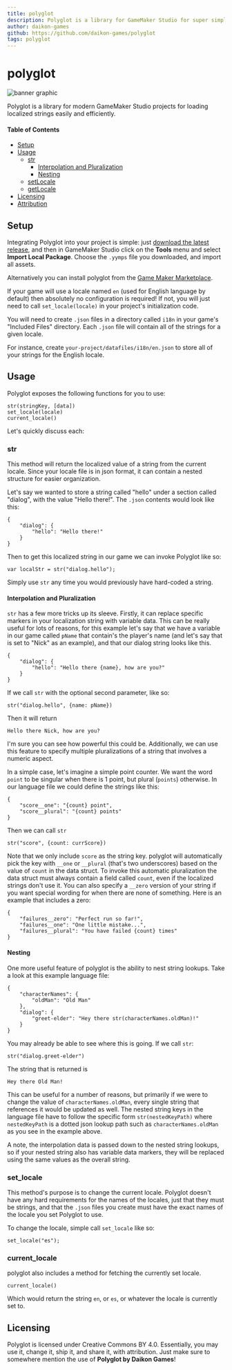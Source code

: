 ```yaml
---
title: polyglot
description: Polyglot is a library for GameMaker Studio for super simple loading of localized strings
author: daikon-games
github: https://github.com/daikon-games/polyglot
tags: polyglot
---
```

# polyglot
![banner graphic](banner.png)

Polyglot is a library for modern GameMaker Studio projects for loading localized strings easily and efficiently.

#### Table of Contents
* [Setup](#setup)
* [Usage](#usage)
    * [str](#str)
        * [Interpolation and Pluralization](#interpolation-and-pluralization)
        * [Nesting](#nesting)
    * [setLocale](#setlocale)
    * [getLocale](#getlocale)
* [Licensing](#licensing)
* [Attribution](#attribution)

## Setup

Integrating Polyglot into your project is simple: just [download the latest release](https://github.com/daikon-games/polyglot/releases), and then in GameMaker Studio click on the **Tools** menu and select **Import Local Package**. Choose the `.yymps` file you downloaded, and import all assets.

Alternatively you can install polyglot from the [Game Maker Marketplace](https://marketplace.yoyogames.com/assets/10472/polyglot).

If your game will use a locale named `en` (used for English language by default) then absolutely no configuration is required! If not, you will just need to call `set_locale(locale)` in your project's initialization code.

You will need to create `.json` files in a directory called `i18n` in your game's "Included Files" directory. Each `.json` file will contain all of the strings for a given locale.

For instance, create `your-project/datafiles/i18n/en.json` to store all of your strings for the English locale.

## Usage

Polyglot exposes the following functions for you to use:

```
str(stringKey, [data])
set_locale(locale)
current_locale()
```

Let's quickly discuss each:

### str

This method will return the localized value of a string from the current locale. Since your locale file is in json format, it can contain a nested structure for easier organization.

Let's say we wanted to store a string called "hello" under a section called "dialog", with the value "Hello there!". The `.json` contents would look like this:
```
{
    "dialog": {
        "hello": "Hello there!"
    }
}
```
Then to get this localized string in our game we can invoke Polyglot like so:
```
var localStr = str("dialog.hello");
```

Simply use `str` any time you would previously have hard-coded a string.

#### Interpolation and Pluralization

`str` has a few more tricks up its sleeve. Firstly, it can replace specific markers in your localization string with variable data. This can be really useful for lots of reasons, for this example let's say that we have a variable in our game called `pName` that contain's the player's name (and let's say that is set to "Nick" as an example), and that our dialog string looks like this.

```
{
    "dialog": {
        "hello": "Hello there {name}, how are you?"
    }
}
```
If we call `str` with the optional second parameter, like so:
```
str("dialog.hello", {name: pName})
```
Then it will return
```
Hello there Nick, how are you?
```
I'm sure you can see how powerful this could be. Additionally, we can use this feature to specify multiple pluralizations of a string that involves a numeric aspect.

In a simple case, let's imagine a simple point counter. We want the word `point` to be singular when there is 1 point, but plural (`points`) otherwise. In our language file we could define the strings like this:

```
{
    "score__one": "{count} point",
    "score__plural": "{count} points"
}
```
Then we can call `str`
```
str("score", {count: currScore})
```
Note that we only include `score` as the string key. polyglot will automatically pick the key with `__one` or `__plural` (that's two underscores) based on the value of `count` in the data struct. To invoke this automatic pluralization the data struct must always contain a field called `count`, even if the localized strings don't use it. You can also specify a `__zero` version of your string if you want special wording for when there are none of something. Here is an example that includes a zero:
```
{
    "failures__zero": "Perfect run so far!",
    "failures__one": "One little mistake...",
    "failures__plural": "You have failed {count} times"
}
```

#### Nesting

One more useful feature of polyglot is the ability to nest string lookups. Take a look at this example language file:

```
{
    "characterNames": {
        "oldMan": "Old Man"
    },
    "dialog": {
        "greet-elder": "Hey there str(characterNames.oldMan)!"
    }
}
```

You may already be able to see where this is going. If we call `str`:

```
str("dialog.greet-elder")
```

The string that is returned is

```
Hey there Old Man!
```

This can be useful for a number of reasons, but primarily if we were to change the value of `characterNames.oldMan`, every single string that references it would be updated as well. The nested string keys in the language file have to follow the specific form `str(nestedKeyPath)` where `nestedKeyPath` is a dotted json lookup path such as `characterNames.oldMan` as you see in the example above.

A note, the interpolation data is passed down to the nested string lookups, so if your nested string also has variable data markers, they will be replaced using the same values as the overall string.

### set_locale

This method's purpose is to change the current locale. Polyglot doesn't have any hard requirements for the names of the locales,
just that they must be strings, and that the `.json` files you create must have the exact names of the locale you set Polyglot to use.

To change the locale, simple call `set_locale` like so:
```
set_locale("es");
```

### current_locale

polyglot also includes a method for fetching the currently set locale.
```
current_locale()
```
Which would return the string `en`, or `es`, or whatever the locale is currently set to.

## Licensing

Polyglot is licensed under Creative Commons BY 4.0. Essentially, you may use it, change it, ship it, and share it, with attribution.
Just make sure to somewhere mention the use of **Polyglot by Daikon Games**!

    